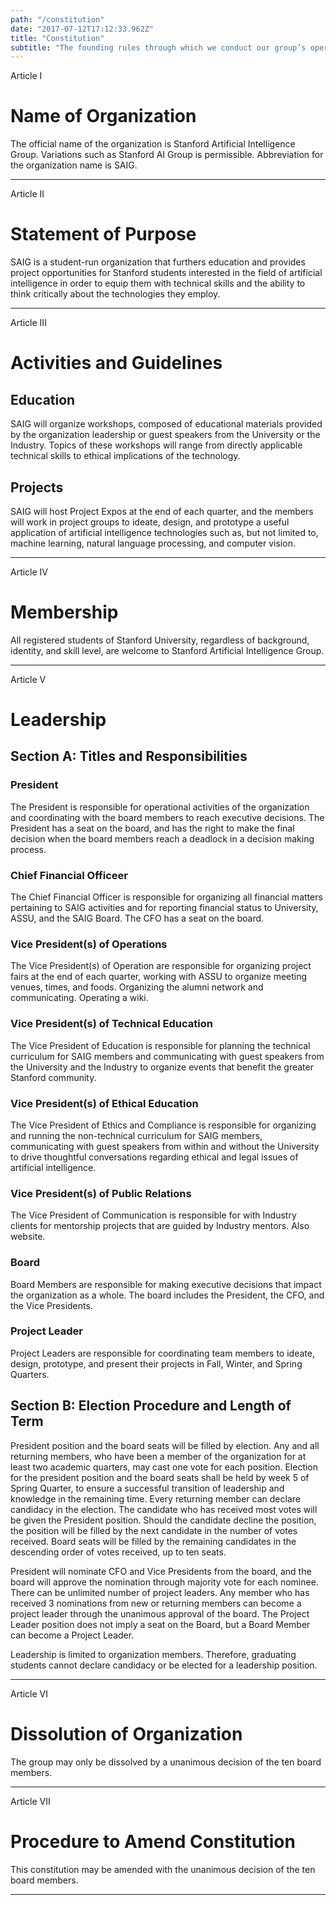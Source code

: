 ```yaml
---
path: "/constitution"
date: "2017-07-12T17:12:33.962Z"
title: "Constitution"
subtitle: "The founding rules through which we conduct our group’s operations."
---
```


<div class="permalinkPage__subtitle">Article I</div>

# Name of Organization

The official name of the organization is Stanford Artificial Intelligence Group. Variations such as Stanford AI Group is permissible. Abbreviation for the organization name is SAIG.

---

<div class="permalinkPage__subtitle">Article II</div>

# Statement of Purpose 
SAIG is a student-run organization that furthers education and provides project opportunities for Stanford students interested in the field of artificial intelligence in order to equip them with technical skills and the ability to think critically about the technologies they employ.

---

<div class="permalinkPage__subtitle">Article III</div>

# Activities and Guidelines
## Education
SAIG will organize workshops, composed of educational materials provided by the organization leadership or guest speakers from the University or the Industry. Topics of these workshops will range from directly applicable technical skills to ethical implications of the technology.

## Projects
SAIG will host Project Expos at the end of each quarter, and the members will work in project groups to ideate, design, and prototype a useful application of artificial intelligence technologies such as, but not limited to, machine learning, natural language processing, and computer vision.

---

<div class="permalinkPage__subtitle">Article IV</div>

# Membership
All registered students of Stanford University, regardless of background, identity, and skill level, are welcome to Stanford Artificial Intelligence Group.

---

<div class="permalinkPage__subtitle">Article V</div>

# Leadership
## Section A: Titles and Responsibilities
### President
The President is responsible for operational activities of the organization and coordinating with the board members to reach executive decisions. The President has a seat on the board, and has the right to make the final decision when the board members reach a deadlock in a decision making process.

### Chief Financial Officeer
The Chief Financial Officer is responsible for organizing all financial matters pertaining to SAIG activities and for reporting financial status to University, ASSU, and the SAIG Board. The CFO has a seat on the board.

### Vice President(s) of Operations
The Vice President(s) of Operation are responsible for organizing project fairs at the end of each quarter, working with ASSU to organize meeting venues, times, and foods. Organizing the alumni network and communicating. Operating a wiki.

### Vice President(s) of Technical Education
The Vice President of Education is responsible for planning the technical curriculum for SAIG members and communicating with guest speakers from the University and the Industry to organize events that benefit the greater Stanford community.

### Vice President(s) of Ethical Education 
The Vice President of Ethics and Compliance is responsible for organizing and running the non-technical curriculum for SAIG members, communicating with guest speakers from within and without the University to drive thoughtful conversations regarding ethical and legal issues of artificial intelligence.

### Vice President(s) of Public Relations
The Vice President of Communication is responsible for with Industry clients for mentorship projects that are guided by Industry mentors. Also website. 

### Board
Board Members are responsible for making executive decisions that impact the organization as a whole. The board includes the President, the CFO, and the Vice Presidents.

### Project Leader
Project Leaders are responsible for coordinating team members to ideate, design, prototype, and present their projects in Fall, Winter, and Spring Quarters.

## Section B: Election Procedure and Length of Term
President position and the board seats will be filled by election. Any and all returning members, who have been a member of the organization for at least two academic quarters, may cast one vote for each position. Election for the president position and the board seats shall be held by week 5 of Spring Quarter, to ensure a successful transition of leadership and knowledge in the remaining time. 
Every returning member can declare candidacy in the election. The candidate who has received most votes will be given the President position. Should the candidate decline the position, the position will be filled by the next candidate in the number of votes received. Board seats will be filled by the remaining candidates in the descending order of votes received, up to ten seats.

President will nominate CFO and Vice Presidents from the board, and the board will approve the nomination through majority vote for each nominee.	
There can be unlimited number of project leaders. Any member who has received 3 nominations from new or returning members can become a project leader through the unanimous approval of the board. The Project Leader position does not imply a seat on the Board, but a Board Member can become a Project Leader.

Leadership is limited to organization members. Therefore, graduating students cannot declare candidacy or be elected for a leadership position.

---

<div class="permalinkPage__subtitle">Article VI</div>

# Dissolution of Organization
The group may only be dissolved by a unanimous decision of the ten board members.

---

<div class="permalinkPage__subtitle">Article VII</div>

# Procedure to Amend Constitution
This constitution may be amended with the unanimous decision of the ten board members.

---
